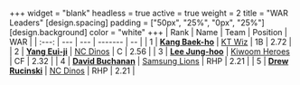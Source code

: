 +++
widget = "blank"
headless = true
active = true
weight = 2
title = "WAR Leaders"
[design.spacing]
padding = ["50px", "25%", "0px", "25%"]
[design.background]
color = "white"
+++
| Rank | Name | Team | Position | WAR |
| :---: | --- | --- | ------- | -- |
| 1 | [**Kang Baek-ho**](/players/11863) | [KT Wiz](/teams/KTWiz) | 1B | 2.72 |
| 2 | [**Yang Eui-ji**](/players/215) | [NC Dinos](/teams/NCDinos) | C | 2.56 |
| 3 | [**Lee Jung-hoo**](/players/10673) | [Kiwoom Heroes](/teams/KiwoomHeroes) | CF | 2.32 |
| 4 | [**David Buchanan**](/players/13683) | [Samsung Lions](/teams/SamsungLions) | RHP | 2.21 |
| 5 | [**Drew Rucinski**](/players/12920) | [NC Dinos](/teams/NCDinos) | RHP | 2.21 |
